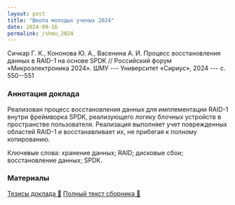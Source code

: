 ```yaml
---
layout: post
title: "Школа молодых ученых 2024"
date: 2024-09-16
permalink: /shmu_2024
---
```


Сичкар Г. К., Кононова Ю. А., Васенина А. И. Процесс восстановления данных в RAID-1 на основе SPDK // Российский форум «Микроэлектроника 2024». ШМУ --- Университет «Сириус», 2024 --- с. 550--551

### Аннотация доклада
Реализован процесс восстановления данных для имплементации RAID-1 внутри фреймворка SPDK, реализующего логику блочных устройств в пространстве пользователя. Реализация выполняет учет поврежденных областей RAID-1 и восстанавливает их, не прибегая к полному копированию.

Ключевые слова: хранение данных; RAID; дисковые сбои; восстановление данных; SPDK.

### Материалы
[Тезисы доклада 🔗](https://almazis.github.io/pdf/papers/rebuild_spdk.pdf)
[Полный текст сборника 🔗](https://almazis.github.io/pdf/papers/ShMU2024-FINAL_16.09.24.pdf)

